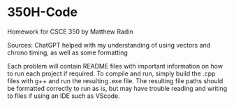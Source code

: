 # 350H-Code
Homework for CSCE 350 by Matthew Radin

Sources:
ChatGPT helped with my understanding of using vectors and chrono timing, as well as some formatting

Each problem will contain README files with important information on how to run each project if required.
To compile and run, simply build the .cpp files with g++ and run the resulting .exe file.
The resulting file paths should be formatted correctly to run as is, but may have trouble reading and writing to files if using an IDE such as VScode.